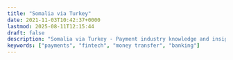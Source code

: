 ```yaml
---
title: "Somalia via Turkey"
date: 2021-11-03T10:42:37+0000
lastmod: 2025-08-11T12:15:44
draft: false
description: "Somalia via Turkey - Payment industry knowledge and insights"
keywords: ["payments", "fintech", "money transfer", "banking"]
---
```


